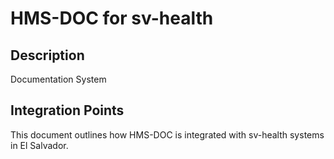 # HMS-DOC for sv-health

## Description

Documentation System

## Integration Points

This document outlines how HMS-DOC is integrated with sv-health systems in El Salvador.
